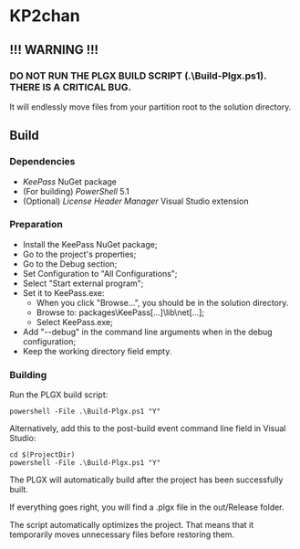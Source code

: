 # KP2chan

## !!! WARNING !!!

### **DO NOT RUN THE PLGX BUILD SCRIPT (.\Build-Plgx.ps1). THERE IS A CRITICAL BUG.**

It will endlessly move files from your partition root to the solution directory.

## Build

### Dependencies

- *KeePass* NuGet package
- (For building) *PowerShell* 5.1
- (Optional) *License Header Manager* Visual Studio extension

### Preparation

- Install the KeePass NuGet package;
- Go to the project's properties;
- Go to the Debug section;
- Set Configuration to "All Configurations";
- Select "Start external program";
- Set it to KeePass.exe:
  - When you click "Browse...", you should be in the solution directory.
  - Browse to: packages\KeePass[...]\lib\net[...];
  - Select KeePass.exe;
- Add "--debug" in the command line arguments when in the debug configuration;
- Keep the working directory field empty.

### Building

Run the PLGX build script:

```Batchfile
powershell -File .\Build-Plgx.ps1 "Y"
```

Alternatively, add this to the post-build event command line field in Visual Studio:

```Batchfile
cd $(ProjectDir)
powershell -File .\Build-Plgx.ps1 "Y"
```

The PLGX will automatically build after the project has been successfully built.

If everything goes right, you will find a .plgx file in the
out/Release folder.

The script automatically optimizes the project. That means that it temporarily
moves unnecessary files before restoring them.
